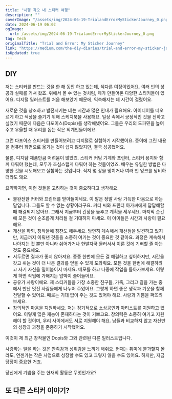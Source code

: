 ```yaml
---
title: "시행 착오 내 스티커 여행"
description: ""
coverImage: "/assets/img/2024-06-19-TrialandErrorMyStickerJourney_0.png"
date: 2024-06-19 06:02
ogImage:
  url: /assets/img/2024-06-19-TrialandErrorMyStickerJourney_0.png
tag: Tech
originalTitle: "Trial and Error: My Sticker Journey"
link: "https://medium.com/the-diy-diaries/trial-and-error-my-sticker-journey-37d7aac92e56"
isUpdated: true
---
```


## DIY

저는 스티커를 만드는 것을 한 해 동안 하고 있는데, 색다른 여정이었어요. 여러 번의 성공과 실패를 거쳐 왔죠. 위에서 볼 수 있는 것처럼, 제가 만들어온 다양한 스티커들이 있어요. 디지털 일러스트를 처음 해보았기 때문에, 익숙해지는 데 시간이 걸렸어요.

새로운 것을 창조하고 발전시키는 데는 시간과 많은 인내가 필요해요. 아이디어를 떠오르게 하고 색상을 즐기기 위해 스케치북을 사용해요. 일상 속에서 긍정적인 것을 전하고 싶었기 때문에 다음은 다포이스(Dopis)를 생각해냈어요. 그들은 우리의 도파민을 높여주고 우울할 때 우리를 돕는 작은 외계인들이에요.

그런 다포이스 스티커를 만들어보려고 디지털로 실험하기 시작했어요. 종이에 그린 내용을 컴퓨터 화면으로 옮기는 것이 쉽지 않았지만, 결국 성공했어요.

<div class="content-ad"></div>

물론, 디지턈 제품만큼 어려움이 많았죠. 스티커 커팅 기계와 프린터, 스티커 용지와 함께 다뤄야 했는데, 모두가 조심스럽게 다뤄야 하는 것들이었죠. 배우는 유일한 방법은 다양한 것을 시도해보고 실험하는 것입니다. 적지 몇 장을 망치거나 여러 번 잉크를 낭비하더라도 돼요.

요약하자면, 이런 것들을 고려하는 것이 중요하다고 생각해요.

- 불완전한 커터와 프린터를 받아들이세요. 이 말은 정말 사랑 가득한 마음으로 하는 말입니다. 그들도 할 수 없는 상황이라구요. 커터 씨와 프린터 아가씨에게 답답해할 때 해결되지 않아요. 그래서 지금부터 긴장을 늦추고 계획을 세우세요. 마지막 순간에 모든 것이 순조롭게 처리될 걸 기대하지 마세요. 이 아이들은 시간과 사랑이 필요해요.
- 개선을 하되, 창작물에 칭찬도 해주세요. 당연히 계속해서 개선점을 발견하고 있지만, 지금까지 이뤄낸 것들을 소중히 여기는 것이 중요한 것 같아요. 과정은 계속해서 나아지는 것 뿐만 아니라 쉬어가거나 한발자국 물러서서 이룬 것에 기뻐할 줄 아는 것도 중요해요.
- 서두르면 결과가 좋지 않아져요. 종종 한번에 모든 걸 해결하고 싶어하지만, 시간을 갖고 쉬는 것이 더 나은 결과를 얻을 수 있게 도와줘요. 모든 것을 한번에 해결하려고 자기 자신을 밀어붙이지 마세요. 메모를 하고 나중에 작업을 돌아가보세요. 이렇게 하면 작업에 가해지는 압박이 줄어들어요.
- 공유가 사랑이에요. 제 스티커들을 가장 소중한 친구들, 가족, 그리고 길을 가는 중에서 만난 멋진 사람들에게 나누어 주었어요. 그렇게 하면 좋은 생각과 기운을 함께 전달할 수 있어요. 때로는 기대 없이 주는 것도 있어야 해요. 사랑과 기쁨을 퍼뜨려 보세요.
- 창의적인 마음을 지원하세요. 저는 정기적으로 소상공인과 아티스트를 지원하고 있어요. 이렇게 많은 재능이 존재하다는 것이 기쁘고요. 창의력은 소중히 여기고 지원해야 할 것이며, 우리 사이에서도 서로 지원해야 해요. 남들과 비교하지 않고 자신만의 성장과 과정을 존중하기 시작했어요.

이것이 제 최근 창작물인 Dopis와 그와 관련된 다른 일러스트입니다.

<div class="content-ad"></div>

사랑하는 일을 하는 것은 만족감과 성취감을 느끼게 해줘요. 현재는 취미에 불과할지 몰라도, 언젠가는 작은 사업으로 성장할 수도 있고 그렇지 않을 수도 있어요. 하지만, 지금 당장이 중요한 거죠.

당신에게 기쁨을 주는 현재의 활동은 무엇인가요?

## 또 다른 스티커 이야기?

